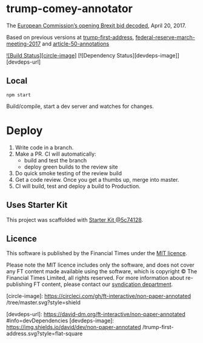 # trump-comey-annotator

The [European Commission’s opening Brexit bid decoded](https://ig.ft.com/non-paper-annotated), April 20, 2017. 

Based on previous versions at [trump-first-address](https://github.com/ft-interactive/trump-first-address), [federal-reserve-march-meeting-2017](https://github.com/ft-interactive/federal-reserve-march-meeting-2017) and [article-50-annotations](https://github.com/ft-interactive/article-50-annotations)

[![Build Status][circle-image]][circle-url] [![Dependency Status][devdeps-image]][devdeps-url]

## Local

```
npm start
```

Build/compile, start a dev server and watches for changes.

# Deploy

1. Write code in a branch.
2. Make a PR. CI will automatically:
    * build and test the branch
    * deploy green builds to the review site
3. Do quick smoke testing of the review build
4. Get a code review. Once you get a thumbs up, merge into master.
5. CI will build, test and deploy a build to Production.


## Uses Starter Kit

This project was scaffolded with [Starter Kit @5c74128](https://github.com/ft-interactive/starter-kit/tree/5c74128).

## Licence
This software is published by the Financial Times under the [MIT licence](http://opensource.org/licenses/MIT).

Please note the MIT licence includes only the software, and does not cover any FT content made available using the software, which is copyright &copy; The Financial Times Limited, all rights reserved. For more information about re-publishing FT content, please contact our [syndication department](http://syndication.ft.com/).

<!-- badge URLs -->
[circle-url]: https://circleci.com/gh/ft-interactive/non-paper-annotated 
[circle-image]: https://circleci.com/gh/ft-interactive/non-paper-annotated /tree/master.svg?style=shield

[devdeps-url]: https://david-dm.org/ft-interactive/non-paper-annotated #info=devDependencies
[devdeps-image]: https://img.shields.io/david/dev/non-paper-annotated /trump-first-address.svg?style=flat-square
